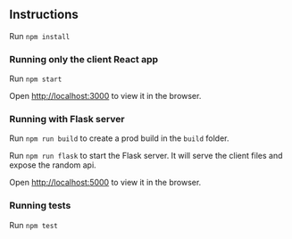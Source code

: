 ## Instructions

Run `npm install` 

### Running only the client React app

Run `npm start` 

Open [http://localhost:3000](http://localhost:3000) to view it in the browser.

### Running with Flask server

Run `npm run build` to create a prod build in the `build` folder.

Run `npm run flask` to start the Flask server. It will serve the client files and expose the random api.

Open [http://localhost:5000](http://localhost:5000) to view it in the browser.

### Running tests

Run `npm test` 
